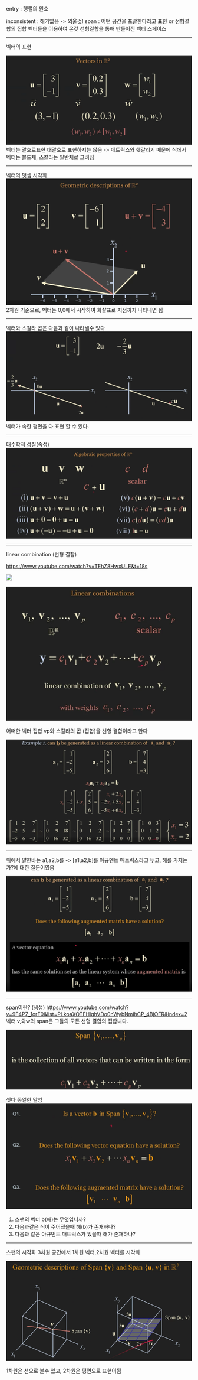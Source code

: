
entry : 행렬의 원소

inconsistent : 해가없음 -> 외울것!
span : 어떤 공간을 포괄한다라고 표현 or 선형결합의 집합
벡터들을 이용하여 온갖 선형결합을 통해 만들어진 벡터 스페이스

-------------
벡터의 표현

![](../%EC%9D%B4%EB%AF%B8%EC%A7%80/%EC%84%A0%ED%98%95%EB%8C%80%EC%88%98%ED%95%99/Screenshot%20from%202022-08-24%2008-25-06.png)
벡터는 괄호로표현 대괄호로 표현하지는 않음 -> 메트릭스와 헷갈리기 때문에
식에서 벡터는 볼드체, 스칼라는 일반체로 그려짐

------------

벡터의 덧셈 시각화
![](../%EC%9D%B4%EB%AF%B8%EC%A7%80/%EC%84%A0%ED%98%95%EB%8C%80%EC%88%98%ED%95%99/Screenshot%20from%202022-08-24%2008-30-33.png)
2차원 기준으로, 벡터는 0,0에서 시작하여 화살표로 지점까지 나타내면 됨
 

------------------
벡터와 스칼라 곱은 다음과 같이 나타낼수 있다
![](../%EC%9D%B4%EB%AF%B8%EC%A7%80/%EC%84%A0%ED%98%95%EB%8C%80%EC%88%98%ED%95%99/Screenshot%20from%202022-08-24%2008-36-48.png)
벡터가 속한 평면을 다 표현 할 수 있다.


----------------------------
대수학적 성질(속성)
![](../%EC%9D%B4%EB%AF%B8%EC%A7%80/%EC%84%A0%ED%98%95%EB%8C%80%EC%88%98%ED%95%99/Screenshot%20from%202022-08-24%2009-07-39.png)
 

------------------------
linear combination (선형 결합)

https://www.youtube.com/watch?v=TEhZ8HwxULE&t=18s

![](../../../%EC%82%AC%EC%A7%84/Screenshot%20from%202022-08-24%2013-36-50.png)

![](../%EC%9D%B4%EB%AF%B8%EC%A7%80/%EC%84%A0%ED%98%95%EB%8C%80%EC%88%98%ED%95%99/Screenshot%20from%202022-08-24%2009-17-48.png)

어떠한 벡터 집합 vp와 스칼라의 곱 (집합)을 선형 결합이라고 한다

![](../%EC%9D%B4%EB%AF%B8%EC%A7%80/%EC%84%A0%ED%98%95%EB%8C%80%EC%88%98%ED%95%99/Screenshot%20from%202022-08-24%2009-19-52.png)


-------------------------------------

위에서 말한바는 a1,a2,b를 -> [a1,a2,b]를 아규멘트 매트릭스라고 두고, 해를 가지는가?에 대한 질문이였음

![](../%EC%9D%B4%EB%AF%B8%EC%A7%80/%EC%84%A0%ED%98%95%EB%8C%80%EC%88%98%ED%95%99/Screenshot%20from%202022-08-24%2009-21-37.png)


--------------------------------------
span이란? (생성)
https://www.youtube.com/watch?v=9F4PZ_1orF0&list=PLkoaXOTFHiqhVDo0nWybNmihCP_4BjOFR&index=2
벡터 v,와w의 span은
그들의 모든 선형 결합의 집합니다.



![](../%EC%9D%B4%EB%AF%B8%EC%A7%80/%EC%84%A0%ED%98%95%EB%8C%80%EC%88%98%ED%95%99/Screenshot%20from%202022-08-24%2009-24-14.png)


셋다 동일한 말임
![](../%EC%9D%B4%EB%AF%B8%EC%A7%80/%EC%84%A0%ED%98%95%EB%8C%80%EC%88%98%ED%95%99/Screenshot%20from%202022-08-24%2009-25-28.png)

1. 스팬의 벡터 b(해)는 무엇입니까?
2. 다음과같은 식이 주어졌을때 해(b)가 존재하나?
3. 다음과 같은 아규먼트 매트릭스가 있을때 해가 존재하나?

---------------------------------------------------------
스팬의 시각화
3차원 공간에서 1차원 벡터,2차원 벡터를 시각화

![](../%EC%9D%B4%EB%AF%B8%EC%A7%80/%EC%84%A0%ED%98%95%EB%8C%80%EC%88%98%ED%95%99/Screenshot%20from%202022-08-24%2009-32-32.png)

1차원은 선으로 볼수 있고, 2차원은 평면으로 표현이됨 













